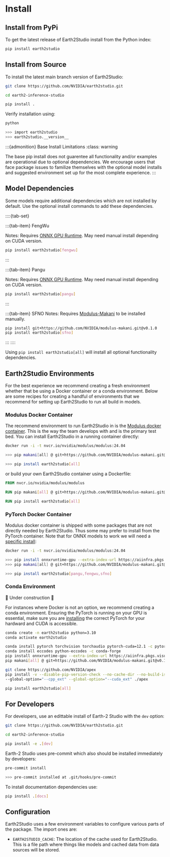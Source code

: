 # Install

## Install from PyPi

To get the latest release of Earth2Studio install from the Python index:

```bash
pip install earth2studio
```

## Install from Source

To install the latest main branch version of Earth2Studio:

```bash
git clone https://github.com/NVIDIA/earth2studio.git

cd earth2-inference-studio

pip install .
```

Verify installation using:

```bash
python

>>> import earth2studio
>>> earth2studio.__version__
```

:::{admonition} Base Install Limitations
:class: warning

The base pip install does not guarentee all functionality and/or examples are
operational due to optional dependencies.
We encourage users that face package issues to familize themselves with the optional
model installs and suggested environment set up for the most complete experience.
:::

## Model Dependencies

Some models require additional dependencies which are not installed by default.
Use the optional install commands to add these dependencies.

::::{tab-set}

:::{tab-item} FengWu

Notes: Requires [ONNX GPU Runtime](https://onnxruntime.ai/docs/install/). May need
manual install depending on CUDA version.

```bash
pip install earth2studio[fengwu]
```

:::

:::{tab-item} Pangu

Notes: Requires [ONNX GPU Runtime](https://onnxruntime.ai/docs/install/). May need
manual install depending on CUDA version.

```bash
pip install earth2studio[pangu]
```

:::

:::{tab-item} SFNO
Notes: Requires [Modulus-Makani](https://github.com/NVIDIA/modulus-makani) to be
installed manually.

```bash
pip install git+https://github.com/NVIDIA/modulus-makani.git@v0.1.0
pip install earth2studio[sfno]
```

:::
::::

Using `pip install earth2studio[all]` will install all optional functionality dependencies.

## Earth2Studio Environments

For the best experience we recommend creating a fresh environment whether that be using
a Docker container or a conda environment.
Below are some recipes for creating a handful of environments that we recommend for
setting up Earth2Studio to run all build in models.

### Modulus Docker Container

The recommend environment to run Earth2Studio in is the [Modulus docker container](https://catalog.ngc.nvidia.com/orgs/nvidia/teams/modulus/containers/modulus).
This is the way the team develops with and is the primary test bed.
You can install Earth2Studio in a running container directly:

```bash
docker run -i -t nvcr.io/nvidia/modulus/modulus:24.04

>>> pip makani[all] @ git+https://github.com/NVIDIA/modulus-makani.git@v0.1.0

>>> pip install earth2studio[all]
```

or build your own Earth2Studio container using a Dockerfile:

```dockerfile
FROM nvcr.io/nvidia/modulus/modulus

RUN pip makani[all] @ git+https://github.com/NVIDIA/modulus-makani.git@v0.1.0

RUN pip install earth2studio[all]
```

### PyTorch Docker Container

Modulus docker container is shipped with some packages that are not directly needed by
Earth2Studio.
Thus some may prefer to install from the PyTorch container.
Note that for ONNX models to work we will need a [specific install](https://onnxruntime.ai/docs/install/#install-onnx-runtime-ort-1):

```bash
docker run -i -t nvcr.io/nvidia/modulus/modulus:24.04

>>> pip install onnxruntime-gpu --extra-index-url https://aiinfra.pkgs.visualstudio.com/PublicPackages/_packaging/onnxruntime-cuda-12/pypi/simple/
>>> pip makani[all] @ git+https://github.com/NVIDIA/modulus-makani.git@v0.1.0

>>> pip install earth2studio[pangu,fengwu,sfno]
```

### Conda Environment

🚧 Under construction 🚧

For instances where Docker is not an option, we recommend creating a conda environment.
Ensuring the PyTorch is running on your GPU is essential, make sure you are [installing](https://pytorch.org/get-started/locally/)
the correct PyTorch for your hardward and CUDA is accessible.

```bash
conda create -n earth2studio python=3.10
conda activate earth2studio

conda install pytorch torchvision torchaudio pytorch-cuda=12.1 -c pytorch -c nvidia
conda install eccodes python-eccodes -c conda-forge
pip install onnxruntime-gpu --extra-index-url https://aiinfra.pkgs.visualstudio.com/PublicPackages/_packaging/onnxruntime-cuda-12/pypi/simple/
pip makani[all] @ git+https://github.com/NVIDIA/modulus-makani.git@v0.1.0

git clone https://github.com/NVIDIA/apex
pip install -v --disable-pip-version-check --no-cache-dir --no-build-isolation \
--global-option="--cpp_ext" --global-option="--cuda_ext" ./apex

pip install earth2studio[all]
```

## For Developers

For developers, use an edittable install of Earth-2 Studio with the `dev` option:

```bash
git clone https://github.com/NVIDIA/earth2studio.git

cd earth2-inference-studio

pip install -e .[dev]
```

Earth-2 Studio uses pre-commit which also should be installed immediately by developers:

```bash
pre-commit install

>>> pre-commit installed at .git/hooks/pre-commit
```

To install documentation dependencies use:

```bash
pip install .[docs]
```

## Configuration

Earth2Studio uses a few environment variables to configure various parts of the package.
The import ones are:

- `EARTH2STUDIO_CACHE`: The location of the cache used for Earth2Studio. This is a file
path where things like models and cached data from data sources will be stored.
